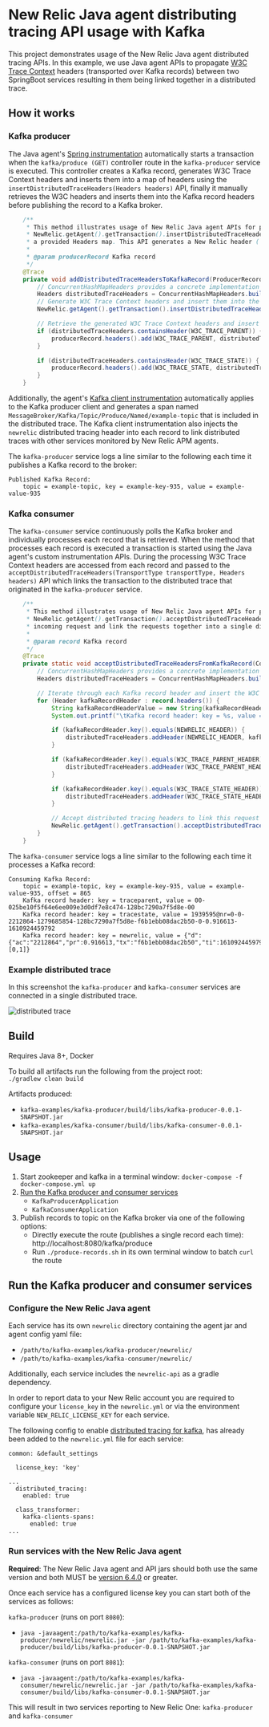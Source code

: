 # New Relic Java agent distributing tracing API usage with Kafka  

This project demonstrates usage of the New Relic Java agent distributed tracing APIs. In this example, we use Java agent APIs to propagate 
[W3C Trace Context](https://www.w3.org/TR/trace-context/) headers (transported over Kafka records) between two SpringBoot services resulting in them being 
linked together in a distributed trace.

## How it works

### Kafka producer

The Java agent's [Spring instrumentation](https://github.com/newrelic/newrelic-java-agent/tree/main/instrumentation/spring-4.3.0) automatically starts a 
transaction when the `kafka/produce (GET)` controller route in the `kafka-producer` service is executed. This controller creates a Kafka record, generates W3C 
Trace Context headers and inserts them into a map of headers using the `insertDistributedTraceHeaders(Headers headers)` API, finally it manually retrieves the 
W3C headers and inserts them into the Kafka record headers before publishing the record to a Kafka broker. 

```java
    /**
     * This method illustrates usage of New Relic Java agent APIs for propagating distributed tracing headers over Kafka records.
     * NewRelic.getAgent().getTransaction().insertDistributedTraceHeaders(Headers) is used to generate distributed tracing headers and insert them into
     * a provided Headers map. This API generates a New Relic header (`newrelic`) as well as W3C Trace Context headers (`traceparent`, `tracestate`).
     *
     * @param producerRecord Kafka record
     */
    @Trace
    private void addDistributedTraceHeadersToKafkaRecord(ProducerRecord<String, String> producerRecord) {
        // ConcurrentHashMapHeaders provides a concrete implementation of com.newrelic.api.agent.Headers
        Headers distributedTraceHeaders = ConcurrentHashMapHeaders.build(HeaderType.MESSAGE);
        // Generate W3C Trace Context headers and insert them into the distributedTraceHeaders map
        NewRelic.getAgent().getTransaction().insertDistributedTraceHeaders(distributedTraceHeaders);

        // Retrieve the generated W3C Trace Context headers and insert them into the ProducerRecord headers
        if (distributedTraceHeaders.containsHeader(W3C_TRACE_PARENT)) {
            producerRecord.headers().add(W3C_TRACE_PARENT, distributedTraceHeaders.getHeader(W3C_TRACE_PARENT).getBytes(StandardCharsets.UTF_8));
        }

        if (distributedTraceHeaders.containsHeader(W3C_TRACE_STATE)) {
            producerRecord.headers().add(W3C_TRACE_STATE, distributedTraceHeaders.getHeader(W3C_TRACE_STATE).getBytes(StandardCharsets.UTF_8));
        }
    }
```

Additionally, the agent's [Kafka client instrumentation](https://github.com/newrelic/newrelic-java-agent/tree/main/instrumentation/kafka-clients-spans-0.11.0.0) 
automatically applies to the Kafka producer client and generates a span named `MessageBroker/Kafka/Topic/Produce/Named/example-topic` that is included in the 
distributed trace. The Kafka client instrumentation also injects the `newrelic` distributed tracing header into each record to link distributed 
traces with other services monitored by New Relic APM agents.

The `kafka-producer` service logs a line similar to the following each time it publishes a Kafka record to the broker:

```
Published Kafka Record:
	topic = example-topic, key = example-key-935, value = example-value-935
``` 

### Kafka consumer

The `kafka-consumer` service continuously polls the Kafka broker and individually processes each record that is retrieved. When the method that processes each 
record is executed a transaction is started using the Java agent's custom instrumentation APIs. During the processing W3C Trace Context headers are accessed 
from each record and passed to the `acceptDistributedTraceHeaders(TransportType transportType, Headers headers)` API which links the transaction to the 
distributed trace that originated in the `kafka-producer` service.

```java
    /**
     * This method illustrates usage of New Relic Java agent APIs for propagating distributed tracing headers over Kafka records.
     * NewRelic.getAgent().getTransaction().acceptDistributedTraceHeaders(TransportType, Headers) is used to accept distributed tracing headers from an
     * incoming request and link the requests together into a single distributed trace.
     *
     * @param record Kafka record
     */
    @Trace
    private static void acceptDistributedTraceHeadersFromKafkaRecord(ConsumerRecord<String, String> record) {
        // ConcurrentHashMapHeaders provides a concrete implementation of com.newrelic.api.agent.Headers
        Headers distributedTraceHeaders = ConcurrentHashMapHeaders.build(HeaderType.MESSAGE);

        // Iterate through each Kafka record header and insert the W3C Trace Context headers into the distributedTraceHeaders map
        for (Header kafkaRecordHeader : record.headers()) {
            String kafkaRecordHeaderValue = new String(kafkaRecordHeader.value(), StandardCharsets.UTF_8);
            System.out.printf("\tKafka record header: key = %s, value = %s%n", kafkaRecordHeader.key(), kafkaRecordHeaderValue);

            if (kafkaRecordHeader.key().equals(NEWRELIC_HEADER)) {
                distributedTraceHeaders.addHeader(NEWRELIC_HEADER, kafkaRecordHeaderValue);
            }

            if (kafkaRecordHeader.key().equals(W3C_TRACE_PARENT_HEADER)) {
                distributedTraceHeaders.addHeader(W3C_TRACE_PARENT_HEADER, kafkaRecordHeaderValue);
            }

            if (kafkaRecordHeader.key().equals(W3C_TRACE_STATE_HEADER)) {
                distributedTraceHeaders.addHeader(W3C_TRACE_STATE_HEADER, kafkaRecordHeaderValue);
            }

            // Accept distributed tracing headers to link this request to the originating request
            NewRelic.getAgent().getTransaction().acceptDistributedTraceHeaders(TransportType.Kafka, distributedTraceHeaders);
        }
    }
```

The `kafka-consumer` service logs a line similar to the following each time it processes a Kafka record:

```
Consuming Kafka Record:
	topic = example-topic, key = example-key-935, value = example-value-935, offset = 865
	Kafka record header: key = traceparent, value = 00-025be10f5f64e6ee009e3d0df7e8c474-128bc7290a7f5d8e-00
	Kafka record header: key = tracestate, value = 1939595@nr=0-0-2212864-1279685854-128bc7290a7f5d8e-f6b1ebb08dac2b50-0-0.916613-1610924459792
	Kafka record header: key = newrelic, value = {"d":{"ac":"2212864","pr":0.916613,"tx":"f6b1ebb08dac2b50","ti":1610924459797,"ty":"App","tk":"1939595","tr":"025be10f5f64e6ee009e3d0df7e8c474","sa":false,"ap":"1279685854"},"v":[0,1]}
``` 
### Example distributed trace

In this screenshot the `kafka-producer` and `kafka-consumer` services are connected in a single distributed trace.

![distributed trace](kafka-distributed-trace.png)

## Build

Requires Java 8+, Docker

To build all artifacts run the following from the project root:  
`./gradlew clean build`

Artifacts produced:
* `kafka-examples/kafka-producer/build/libs/kafka-producer-0.0.1-SNAPSHOT.jar`
* `kafka-examples/kafka-consumer/build/libs/kafka-consumer-0.0.1-SNAPSHOT.jar`

## Usage

1. Start zookeeper and kafka in a terminal window:
    `docker-compose -f docker-compose.yml up`
2. [Run the Kafka producer and consumer services](#run-the-kafka-producer-and-consumer-services)
    * `KafkaProducerApplication`
    * `KafkaConsumerApplication`
3. Publish records to topic on the Kafka broker via one of the following options:  
    * Directly execute the route (publishes a single record each time): http://localhost:8080/kafka/produce
    * Run `./produce-records.sh` in its own terminal window to batch `curl` the route

## Run the Kafka producer and consumer services

### Configure the New Relic Java agent

Each service has its own `newrelic` directory containing the agent jar and agent config yaml file:
* `/path/to/kafka-examples/kafka-producer/newrelic/`
* `/path/to/kafka-examples/kafka-consumer/newrelic/`

Additionally, each service includes the `newrelic-api` as a gradle dependency.

In order to report data to your New Relic account you are required to configure your `license_key` in the `newrelic.yml` or via 
the environment variable `NEW_RELIC_LICENSE_KEY` for each service.

The following config to enable 
[distributed tracing for kafka](https://docs.newrelic.com/docs/agents/java-agent/instrumentation/java-agent-instrument-kafka-message-queues),
 has already been added to the `newrelic.yml` file for each service:
 
```
common: &default_settings

  license_key: 'key'

...
  distributed_tracing:
    enabled: true

  class_transformer:
    kafka-clients-spans:
      enabled: true
...
```

### Run services with the New Relic Java agent

**Required**: The New Relic Java agent and API jars should both use the same version and both MUST be
[version 6.4.0](https://docs.newrelic.com/docs/release-notes/agent-release-notes/java-release-notes/java-agent-640) or greater.

Once each service has a configured license key you can start both of the services as follows:

`kafka-producer` (runs on port `8080`):
* `java -javaagent:/path/to/kafka-examples/kafka-producer/newrelic/newrelic.jar -jar /path/to/kafka-examples/kafka-producer/build/libs/kafka-producer-0.0.1-SNAPSHOT.jar`

`kafka-consumer` (runs on port `8081`):
* `java -javaagent:/path/to/kafka-examples/kafka-consumer/newrelic/newrelic.jar -jar /path/to/kafka-examples/kafka-consumer/build/libs/kafka-consumer-0.0.1-SNAPSHOT.jar`

This will result in two services reporting to New Relic One: `kafka-producer` and `kafka-consumer`
